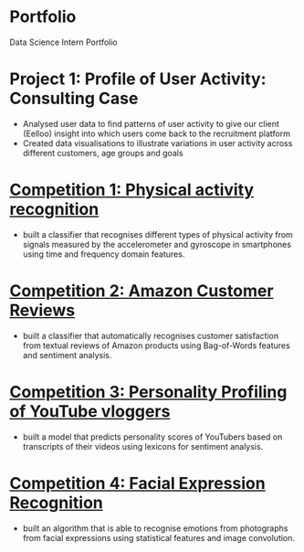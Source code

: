 # Portfolio
Data Science Intern Portfolio

# Project 1: Profile of User Activity: Consulting Case
- Analysed user data to find patterns of user activity to give our client (Eelloo) insight into which users come back to the recruitment platform
- Created data visualisations to illustrate variations in user activity across different customers, age groups and goals

# [Competition 1: Physical activity recognition](https://github.com/LisaWittmann/Competition-1)  
- built a classifier that recognises different types of physical activity from signals measured by the accelerometer and gyroscope in smartphones using time and frequency domain features.

# [Competition 2: Amazon Customer Reviews](https://github.com/LisaWittmann/Competition-2) 
- built a classifier that automatically recognises customer satisfaction from textual reviews of Amazon products using Bag-of-Words features and sentiment analysis.

# [Competition 3: Personality Profiling of YouTube vloggers](https://github.com/LisaWittmann/Competition-3) 
- built a model that predicts personality scores of YouTubers based on transcripts of their videos using lexicons for sentiment analysis.

# [Competition 4: Facial Expression Recognition](https://github.com/LisaWittmann/Competition-4) 
- built an algorithm that is able to recognise emotions from photographs from facial expressions using statistical features and image convolution.


